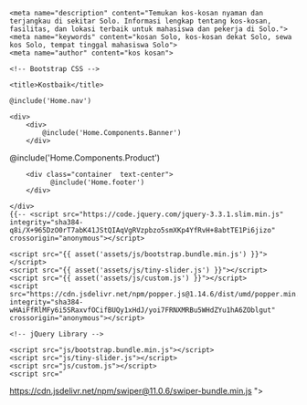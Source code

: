 <!doctype html>
<html lang="en">
<head>
    <meta charset="utf-8">
    <meta name="viewport" content="width=device-width, initial-scale=1, shrink-to-fit=no">
    <meta name="author" content="Untree.co">
    <link rel="shortcut icon" href="favicon.png">

    <meta name="description" content="Temukan kos-kosan nyaman dan terjangkau di sekitar Solo. Informasi lengkap tentang kos-kosan, fasilitas, dan lokasi terbaik untuk mahasiswa dan pekerja di Solo.">
    <meta name="keywords" content="kosan Solo, kos-kosan dekat Solo, sewa kos Solo, tempat tinggal mahasiswa Solo">
    <meta name="author" content="kos kosan">

    <!-- Bootstrap CSS -->
<link href="{{ asset('assets/css/bootstrap.min.css') }}" rel="stylesheet">
    <link href="https://cdnjs.cloudflare.com/ajax/libs/font-awesome/6.0.0-beta3/css/all.min.css" rel="stylesheet">
    <link href="{{ asset('/assets/css/stylehome.css') }}" rel="stylesheet">
    <link href="{{ asset('/assets/css/tiny-slider.css') }}" rel="stylesheet">
    <link href="{{ asset('/assets/css/bootstrap.min.css') }}" rel="stylesheet">
    <link href="{{ asset('/assets/css/bootstrap.bundle.min') }}" rel="stylesheet">
    <link href="{{ asset('/assets/css/custom.css') }}" rel="stylesheet">
    <link href="{{ asset('/assets/scss/style.scss') }}" rel="stylesheet">

    <title>Kostbaik</title>
</head>

<body>

    @include('Home.nav')

    <div>
        <div>
            @include('Home.Components.Banner')
        </div>
 <div class="container m-top">
            @include('Home.Components.Product')
        </div>


        <div class="container  text-center">
              @include('Home.footer')
        </div>

    </div>
    {{-- <script src="https://code.jquery.com/jquery-3.3.1.slim.min.js" integrity="sha384-q8i/X+965DzO0rT7abK41JStQIAqVgRVzpbzo5smXKp4YfRvH+8abtTE1Pi6jizo" crossorigin="anonymous"></script>

    <script src="{{ asset('assets/js/bootstrap.bundle.min.js') }}"></script>
    <script src="{{ asset('assets/js/tiny-slider.js') }}"></script>
    <script src="{{ asset('assets/js/custom.js') }}"></script>
    <script src="https://cdn.jsdelivr.net/npm/popper.js@1.14.6/dist/umd/popper.min.js" integrity="sha384-wHAiFfRlMFy6i5SRaxvfOCifBUQy1xHdJ/yoi7FRNXMRBu5WHdZYu1hA6ZOblgut" crossorigin="anonymous"></script>
<script src="https://cdn.jsdelivr.net/npm/bootstrap@4.2.1/dist/js/bootstrap.min.js" integrity="sha384-B0UglyR+jN6CkvvICOB2joaf5I4l3gm9GU6Hc1og6Ls7i6U/mkkaduKaBhlAXv9k" crossorigin="anonymous"></script>
<script src="https://cdn.jsdelivr.net/npm/@popperjs/core@2.9.2/dist/umd/popper.min.js" integrity="sha384-IQsoLXl5PILFhosVNubq5LC7Qb9DXgDA9i+tQ8Zj3iwWAwPtgFTxbJ8NT4GN1R8p" crossorigin="anonymous"></script>
<script src="https://cdn.jsdelivr.net/npm/bootstrap@5.0.2/dist/js/bootstrap.min.js" integrity="sha384-cVKIPhGWiC2Al4u+LWgxfKTRIcfu0JTxR+EQDz/bgldoEyl4H0zUF0QKbrJ0EcQF" crossorigin="anonymous"></script>
    <!-- jQuery Library -->
<script src="https://ajax.googleapis.com/ajax/libs/jquery/3.4.1/jquery.min.js"></script>

<!-- Counts JS -->
<script src="https://cdnjs.cloudflare.com/ajax/libs/waypoints/4.0.1/jquery.waypoints.js"></script>
<script src="https://cdnjs.cloudflare.com/ajax/libs/Counter-Up/1.0.0/jquery.counterup.min.js"></script>
<script src="https://code.jquery.com/jquery-3.3.1.slim.min.js" integrity="sha384-q8i/X+965DzO0rT7abK41JStQIAqVgRVzpbzo5smXKp4YfRvH+8abtTE1Pi6jizo" crossorigin="anonymous"></script>
<script src="https://cdn.jsdelivr.net/npm/popper.js@1.14.6/dist/umd/popper.min.js" integrity="sha384-wHAiFfRlMFy6i5SRaxvfOCifBUQy1xHdJ/yoi7FRNXMRBu5WHdZYu1hA6ZOblgut" crossorigin="anonymous"></script>
<script src="https://cdn.jsdelivr.net/npm/bootstrap@4.2.1/dist/js/bootstrap.min.js" integrity="sha384-B0UglyR+jN6CkvvICOB2joaf5I4l3gm9GU6Hc1og6Ls7i6U/mkkaduKaBhlAXv9k" crossorigin="anonymous"></script>
<script src="https://cdn.jsdelivr.net/npm/@popperjs/core@2.9.2/dist/umd/popper.min.js" integrity="sha384-IQsoLXl5PILFhosVNubq5LC7Qb9DXgDA9i+tQ8Zj3iwWAwPtgFTxbJ8NT4GN1R8p" crossorigin="anonymous"></script>
<script src="https://cdn.jsdelivr.net/npm/bootstrap@5.0.2/dist/js/bootstrap.min.js" integrity="sha384-cVKIPhGWiC2Al4u+LWgxfKTRIcfu0JTxR+EQDz/bgldoEyl4H0zUF0QKbrJ0EcQF" crossorigin="anonymous"></script>
    <script src="js/bootstrap.bundle.min.js"></script>
    <script src="js/tiny-slider.js"></script>
    <script src="js/custom.js"></script>
    <script src="
https://cdn.jsdelivr.net/npm/swiper@11.0.6/swiper-bundle.min.js
"></script>
<link href="
https://cdn.jsdelivr.net/npm/swiper@11.0.6/swiper-bundle.min.css" rel="stylesheet">
<script src="https://cdn.jsdelivr.net/npm/swiper@11/swiper-element-bundle.min.js"></script>
<script> --}}
<script>
    $('.counter').counterUp({
    delay: 10,
    time: 1000
    });
    $('.counter').addClass('animated fadeInDownBig');
    $('h2').addClass('animated fadeIn');
    </script>
<script>
    function redirectToCategory(select) {
        // Get the selected category value
        var selectedCategory = select.value;

        // Construct the URL with the selected category as a query parameter
        var url = '/?category=' + encodeURIComponent(selectedCategory);

        // Redirect to the constructed URL
        window.location.href = url;

         // Hide all property cards
         document.querySelectorAll('.property-card').forEach(function (card) {
            card.style.display = 'none';
        });

        // Show property cards based on the selected category
        if (selectedCategory === 'Pilih') {
            // Show all property cards if "Pilih" is selected
            document.querySelectorAll('.property-card').forEach(function (card) {
                card.style.display = 'block';
            });
        } else {
            // Show property cards only for the selected category
            document.querySelectorAll('.property-card[data-category="' + selectedCategory + '"]').forEach(function (card) {
                card.style.display = 'block';
            });
        }
    }
</script>
<script src="{{ asset('/assets/js/tiny-slider.js') }}"></script>
<script src="{{ asset('/assets/js/custom.js') }}"></script>
<script src="{{ asset('/assets/js/bootstrap.bundle.min.js') }}"></script>
<script>
    document.addEventListener('trix-initialize', function() {
        var editor = document.querySelector('trix-editor');
        var deskripsiInput = document.getElementById('deskripsi');
        var deskripsiValue = deskripsiInput.value;

        // Set nilai awal editor
        editor.editor.loadHTML(deskripsiValue);
    });
</script>
<script>
    document.addEventListener('DOMContentLoaded', function () {
        // Ambil elemen select
        var filterSelect = document.getElementById('filterKategori');
        var filterSatuan = document.getElementById('filterSatuan');
        var filterJenis = document.getElementById('filterJenis');

        // Tambahkan event listener untuk mendeteksi perubahan
        filterSelect.addEventListener('change', function () {
            // Dapatkan nilai yang dipilih
            var selectedValue = filterSelect.value;

            // Lakukan redirect ke endpoint filter
            window.location.href = '/?kos=' + selectedValue; // Adjust the URL as needed
        });

          // Tambahkan event listener untuk mendeteksi perubahan
          filterSatuan.addEventListener('change', function () {
            // Dapatkan nilai yang dipilih
            var selectedValueSatuan = filterSatuan.value;

            // Lakukan redirect ke endpoint filter
            window.location.href = '/?kampus=' + selectedValueSatuan; // Adjust the URL as needed
        });

            // Tambahkan event listener untuk mendeteksi perubahan
            filterJenis.addEventListener('change', function () {
            // Dapatkan nilai yang dipilih
            var selectedValueSatuan = filterJenis.value;

            // Lakukan redirect ke endpoint filter
            window.location.href = '/?jenis=' + selectedValueSatuan; // Adjust the URL as needed
        });
    });
</script>

</body>

</html>
